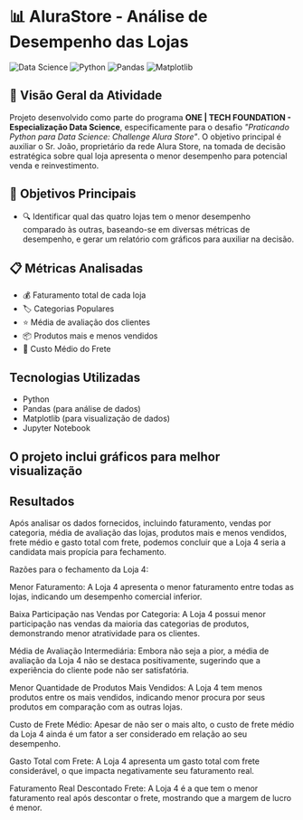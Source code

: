 # 📊 AluraStore - Análise de Desempenho das Lojas

![Data Science](https://img.shields.io/badge/Área-Data_Science-blue)
![Python](https://img.shields.io/badge/Linguagem-Python-green)
![Pandas](https://img.shields.io/badge/Biblioteca-Pandas-yellow)
![Matplotlib](https://img.shields.io/badge/Visualização-Matplotlib-red)

## 🌟 Visão Geral da Atividade

Projeto desenvolvido como parte do programa **ONE | TECH FOUNDATION - Especialização Data Science**, especificamente para o desafio *"Praticando Python para Data Science: Challenge Alura Store"*. O objetivo principal é auxiliar o Sr. João, proprietário da rede Alura Store, na tomada de decisão estratégica sobre qual loja apresenta o menor desempenho para potencial venda e reinvestimento.

## 🎯 Objetivos Principais

- 🔍 Identificar qual das quatro lojas tem o menor desempenho comparado às outras, baseando-se em diversas métricas de desempenho, e gerar um relatório com gráficos para auxiliar na decisão.

## 📋 Métricas Analisadas

-  💰 Faturamento total de cada loja
-  🏷️ Categorias Populares 
-  ⭐ Média de avaliação dos clientes
-  📦 Produtos mais e menos vendidos
-  🚚 Custo Médio do Frete 

## Tecnologias Utilizadas
- Python
- Pandas (para análise de dados)
- Matplotlib (para visualização de dados)
- Jupyter Notebook

## O projeto inclui gráficos para melhor visualização

## Resultados

Após analisar os dados fornecidos, incluindo faturamento, vendas por categoria, média de avaliação das lojas, produtos mais e menos vendidos, frete médio e gasto total com frete, podemos concluir que a Loja 4 seria a candidata mais propícia para fechamento.

Razões para o fechamento da Loja 4:

Menor Faturamento: A Loja 4 apresenta o menor faturamento entre todas as lojas, indicando um desempenho comercial inferior.

Baixa Participação nas Vendas por Categoria: A Loja 4 possui menor participação nas vendas da maioria das categorias de produtos, demonstrando menor atratividade para os clientes.

Média de Avaliação Intermediária: Embora não seja a pior, a média de avaliação da Loja 4 não se destaca positivamente, sugerindo que a experiência do cliente pode não ser satisfatória.

Menor Quantidade de Produtos Mais Vendidos: A Loja 4 tem menos produtos entre os mais vendidos, indicando menor procura por seus produtos em comparação com as outras lojas.

Custo de Frete Médio: Apesar de não ser o mais alto, o custo de frete médio da Loja 4 ainda é um fator a ser considerado em relação ao seu desempenho.

Gasto Total com Frete: A Loja 4 apresenta um gasto total com frete considerável, o que impacta negativamente seu faturamento real.

Faturamento Real Descontado Frete: A Loja 4 é a que tem o menor faturamento real após descontar o frete, mostrando que a margem de lucro é menor.
